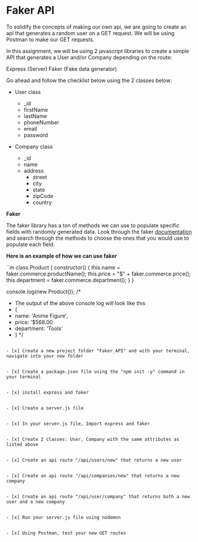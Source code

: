 # Faker API

To solidify the concepts of making our own api, we are going to create an api that generates a random user on a GET request. We will be using Postman to make our GET requests.



In this assignment, we will be using 2 javascript libraries to create a simple API that generates a User and/or Company depending on the route:

Express (Server)
Faker (Fake data generator)


Go ahead and follow the checklist below using the 2 classes below:

- User class
    - _id
    - firstName
    - lastName
    - phoneNumber
    - email
    - password

- Company class
    - _id
    - name
    - address
        - street
        - city
        - state
        - zipCode
        - country


**Faker**

The faker library has a ton of methods we can use to populate specific fields with randomly generated data. Look through the faker [documentation](https://github.com/faker-js/faker) and search through the methods to choose the ones that you would use to populate each field.

**Here is an example of how we can use faker**

``m
class Product {
  constructor() {
    this.name = faker.commerce.productName();
    this.price = "$" + faker.commerce.price();
    this.department = faker.commerce.department();
  }
}
    
console.log(new Product());
/*
 * The output of the above console log will look like this
 * {
 *   name: 'Anime Figure',
 *   price: '$568.00
 *   department: 'Tools' 
 * }
 */
```

- [x] Create a new project folder "Faker_API" and with your terminal, navigate into your new folder


- [x] Create a package.json file using the "npm init -y" command in your terminal


- [x] install express and faker


- [x] Create a server.js file


- [x] In your server.js file, Import express and faker


- [x] Create 2 classes: User, Company with the same attributes as listed above


- [x] Create an api route "/api/users/new" that returns a new user


- [x] Create an api route "/api/companies/new" that returns a new company


- [x] Create an api route "/api/user/company" that returns both a new user and a new company


- [x] Run your server.js file using nodemon


- [x] Using Postman, test your new GET routes